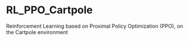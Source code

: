 # RL_PPO_Cartpole
Reinforcement Learning based on Proximal Policy Optimization (PPO), on the Cartpole environment
